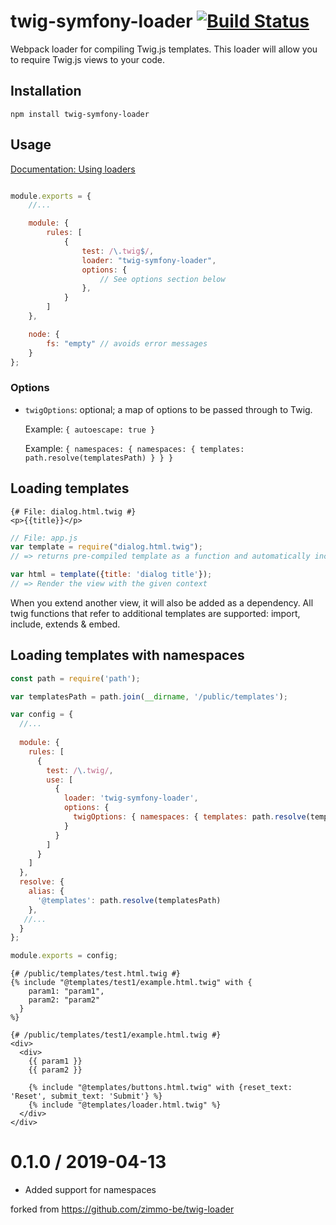 # twig-symfony-loader [![Build Status](https://travis-ci.org/zimmo-be/twig-loader.svg)](https://travis-ci.org/zimmo-be/twig-loader)
Webpack loader for compiling Twig.js templates. This loader will allow you to require Twig.js views to your code.

## Installation

`npm install twig-symfony-loader`

## Usage

[Documentation: Using loaders](http://webpack.github.io/docs/using-loaders.html?branch=master)

``` javascript

module.exports = {
    //...

    module: {
        rules: [
            {
                test: /\.twig$/,
                loader: "twig-symfony-loader",
                options: {
                    // See options section below
                },
            }
        ]
    },

    node: {
        fs: "empty" // avoids error messages
    }
};
```

### Options

- `twigOptions`: optional; a map of options to be passed through to Twig.

  Example: `{ autoescape: true }`
  
  Example: `{ namespaces: { namespaces: { templates: path.resolve(templatesPath) } } }`

## Loading templates

```twig
{# File: dialog.html.twig #}
<p>{{title}}</p>
```

```javascript
// File: app.js
var template = require("dialog.html.twig");
// => returns pre-compiled template as a function and automatically includes Twig.js to your project

var html = template({title: 'dialog title'});
// => Render the view with the given context

```

When you extend another view, it will also be added as a dependency. All twig functions that refer to additional templates are supported: import, include, extends & embed.

## Loading templates with namespaces

```js
const path = require('path');

var templatesPath = path.join(__dirname, '/public/templates');

var config = {
  //...
  
  module: {
    rules: [
      {
        test: /\.twig/,
        use: [
          {
            loader: 'twig-symfony-loader',
            options: {
              twigOptions: { namespaces: { templates: path.resolve(templatesPath) } }
            }
          }
        ]
      }
    ]
  },
  resolve: {
    alias: {
      '@templates': path.resolve(templatesPath)
    },
   //...
  }
};

module.exports = config;

```

```twig
{# /public/templates/test.html.twig #}
{% include "@templates/test1/example.html.twig" with {
    param1: "param1",
    param2: "param2"
  }
%}
```

```twig
{# /public/templates/test1/example.html.twig #}
<div>
  <div>
    {{ param1 }}
    {{ param2 }}
    
    {% include "@templates/buttons.html.twig" with {reset_text: 'Reset', submit_text: 'Submit'} %}
    {% include "@templates/loader.html.twig" %}
  </div>
</div>
```

0.1.0 / 2019-04-13
==================

* Added support for namespaces

forked from https://github.com/zimmo-be/twig-loader
